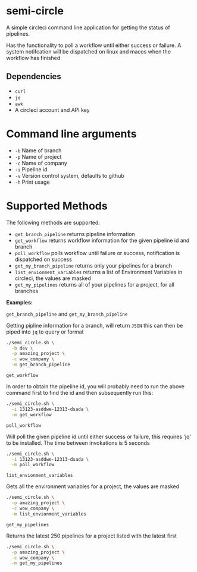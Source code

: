 # semi-circle
A simple circleci command line application for getting the status of pipelines. 

Has the functionality to poll a workflow until either success or failure. A system notifcation will be dispatched on linux and macos when the workflow has finished

## Dependencies
- `curl`
- `jq`
- `awk`
- A circleci account and API key

# Command line arguments
- `-b` Name of branch
- `-p` Name of project
- `-c` Name of company
- `-i` Pipeline id
- `-v` Version control system, defaults to github
- `-h` Print usage

# Supported Methods
The following methods are supported:
- `get_branch_pipeline` returns pipeline information
- `get_workflow` returns workflow information for the given pipeline id and branch
- `poll_workflow` polls workflow until failure or success, notification is dispatched on success
- `get_my_branch_pipeline` returns only your pipelines for a branch
- `list_envionment_variables` returns a list of Environment Variables in circleci, the values are masked
- `get_my_pipelines` returns all of your pipelines for a project, for all branches

__Examples:__

`get_branch_pipeline` and `get_my_branch_pipeline`

Getting pipline information for a branch, will return `JSON` this can then be piped into `jq` to query or format

```sh
./semi_circle.sh \
  -b dev \
  -p amazing_project \
  -c wow_company \
  -m get_branch_pipeline
```

`get_workflow`

In order to obtain the pipeline id, you will probably need to run the above command first to find the id and then subsequently run this:

```sh
./semi_circle.sh \
  -i 13123-asddwe-12313-dsada \
  -m get_workflow
```

`poll_workflow`

Will poll the given pipeline id until either success or failure, this requires 'jq' to be installed.
The time between invokations is 5 seconds

```sh
./semi_circle.sh \
  -i 13123-asddwe-12313-dsada \
  -m poll_workflow
```


`list_envionment_variables`

Gets all the environment variables for a project, the values are masked

```sh
./semi_circle.sh \
  -p amazing_project \
  -c wow_company \
  -m list_envionment_variables
```

`get_my_pipelines`

Returns the latest 250 pipelines for a project listed with the latest first

```sh
./semi_circle.sh \
  -p amazing_project \
  -c wow_company \
  -m get_my_pipelines
```
